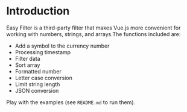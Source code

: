 <script>
  import vm from '@views/introduce'
  export default Object.assign({},vm)
</script>

# Introduction

Easy Filter is a third-party filter that makes Vue.js more convenient for working with numbers, strings, and arrays.The functions included are:

- Add a symbol to the currency number
- Processing timestamp
- Filter data
- Sort array
- Formatted number
- Letter case conversion
- Limit string length
- JSON conversion

Play with the examples (see <a class="pointer" target="__blank" :href="repo"><code>README.md</code></a><OutboundLink/> to run them).